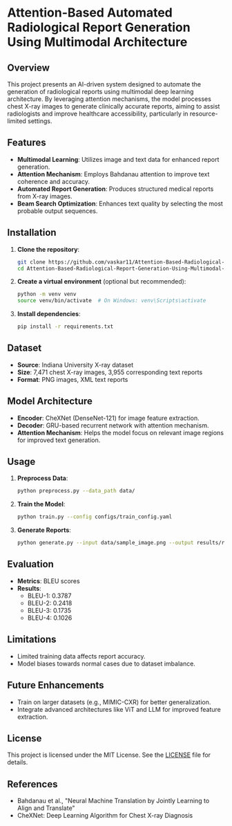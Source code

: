 
# Attention-Based Automated Radiological Report Generation Using Multimodal Architecture

## Overview

This project presents an AI-driven system designed to automate the generation of radiological reports using multimodal deep learning architecture. By leveraging attention mechanisms, the model processes chest X-ray images to generate clinically accurate reports, aiming to assist radiologists and improve healthcare accessibility, particularly in resource-limited settings.

## Features

- **Multimodal Learning**: Utilizes image and text data for enhanced report generation.
- **Attention Mechanism**: Employs Bahdanau attention to improve text coherence and accuracy.
- **Automated Report Generation**: Produces structured medical reports from X-ray images.
- **Beam Search Optimization**: Enhances text quality by selecting the most probable output sequences.

## Installation

1. **Clone the repository**:
   ```bash
   git clone https://github.com/vaskar11/Attention-Based-Radiological-Report-Generation-Using-Multimodal-Architecture.git
   cd Attention-Based-Radiological-Report-Generation-Using-Multimodal-Architecture
   ```

2. **Create a virtual environment** (optional but recommended):
   ```bash
   python -m venv venv
   source venv/bin/activate  # On Windows: venv\Scripts\activate
   ```

3. **Install dependencies**:
   ```bash
   pip install -r requirements.txt
   ```

## Dataset

- **Source**: Indiana University X-ray dataset
- **Size**: 7,471 chest X-ray images, 3,955 corresponding text reports
- **Format**: PNG images, XML text reports

## Model Architecture

- **Encoder**: CheXNet (DenseNet-121) for image feature extraction.
- **Decoder**: GRU-based recurrent network with attention mechanism.
- **Attention Mechanism**: Helps the model focus on relevant image regions for improved text generation.

## Usage

1. **Preprocess Data**:
   ```bash
   python preprocess.py --data_path data/
   ```
2. **Train the Model**:
   ```bash
   python train.py --config configs/train_config.yaml
   ```
3. **Generate Reports**:
   ```bash
   python generate.py --input data/sample_image.png --output results/report.txt
   ```

## Evaluation

- **Metrics**: BLEU scores
- **Results**:
  - BLEU-1: 0.3787
  - BLEU-2: 0.2418
  - BLEU-3: 0.1735
  - BLEU-4: 0.1026

## Limitations

- Limited training data affects report accuracy.
- Model biases towards normal cases due to dataset imbalance.

## Future Enhancements

- Train on larger datasets (e.g., MIMIC-CXR) for better generalization.
- Integrate advanced architectures like ViT and LLM for improved feature extraction.

## License

This project is licensed under the MIT License. See the [LICENSE](LICENSE) file for details.

## References

- Bahdanau et al., "Neural Machine Translation by Jointly Learning to Align and Translate"
- CheXNet: Deep Learning Algorithm for Chest X-ray Diagnosis
```


